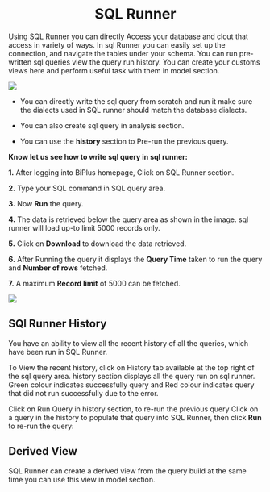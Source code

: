 
<center><h1>SQL Runner </h1></center>

Using SQL Runner you can directly Access your database and clout that access in variety of ways. In sql Runner you can easily set up the connection, and navigate the tables under your schema. You can run pre-written sql queries view the query run history. You can create your customs views here and perform useful task with them in model section.  

![
](https://raw.githubusercontent.com/sv18042016/fp1/532dd8b61e94d1e08fe0b89afa6a5961336e8ad2/images/sql_ru.png)

- You can directly write the sql query from scratch and run it make sure the dialects used in SQL runner should match the database dialects. 

- You can also create sql query in analysis section. 

- You can use the **history** section to Pre-run the previous query.

**Know let us see how to write sql query in sql runner:**

**1.** After logging into BiPlus homepage, Click on SQL Runner section.

**2.**  Type your SQL command in SQL query area.

**3.**  Now **Run** the query.

**4.** The data is retrieved below the query area as shown in the image. sql runner will load up-to limit 5000 records only.

**5.** Click on **Download** to download the data retrieved.

**6.** After Running the query it displays the **Query Time** taken to run the query and **Number of rows** fetched.

**7.** A maximum **Record limit** of 5000 can be fetched.

![
](https://raw.githubusercontent.com/sv18042016/fp1/ce8e9fc79b080f9de55ebc3627f8c1f071efd6d5/images/sql_runner.png)


## SQl Runner History

You have an ability to view all the recent history of all the queries, which have been run in SQL Runner.

To View the recent history, click on History tab available at the top right of the sql query area. history section displays all the query run on sql runner. Green colour indicates successfully query and Red colour indicates query that did not run successfully due to the error.  

Click on Run Query in history section, to re-run the previous query
Click on a query in the history to populate that query into SQL Runner, then click  **Run**  to re-run the query:




## Derived View

SQL Runner can create a derived view from the query build at the same time you can use this view in model section.
<!--stackedit_data:
eyJoaXN0b3J5IjpbLTE0MjQ0NTIwMzcsNTk2OTE1Nzk0LC02OT
YzNDc5NzcsMTYyNzcwMDM0Nyw3NjM5ODA0MjIsMTU3NTAzODE5
MywtMTY0NDUzMDEyMyw0NDEzMDY3MjMsLTk2Mzg2MjkxOSwtMj
MwOTc5MDMzLDE0NDg3Nzk1OTUsMTEyMzg1NzAyMSw0MDY3MDU1
MzMsNDMxOTk2MTc2LC0xNTMxMDk4MjAxLC00MTAwMTQ3NzcsLT
IwMDc3NDQwNjIsMTA4MDY0ODUwNSw4NTQyNDY0MjgsLTE2NDY1
MTE1NzhdfQ==
-->